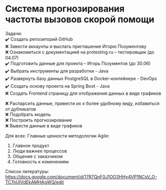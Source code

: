 # Система прогнозирования частоты вызовов скорой помощи

Задачи:  
:heavy_check_mark: Создать репозиторий GitHub  
:x: Завести аккаунты и выслать приглашение Игорю Позументову  
:x: Ознакомиться с документацией на protesting.ru – тестировщик (до 04.07)  
:heavy_check_mark: Подготовить данные для проекта – Игорь Позументов (до 30.06)  
:heavy_check_mark: Выбрать инструменты для разработки - Java  
:heavy_check_mark: Развернуть базу данных PostgreSQL в Docker-контейнере - DevOps  
:heavy_check_mark: Создать основу проекта на Spring Boot - Java  
:x: Создать Frontend страницу для отображения данных в виде графиков  

:x: Распарсить данные, привести их к более удобному виду, избавиться от дубликатов  
:x: Подобрать модель  
:x: Построить прогнозирование  
:x: Вывести данные в виде графиков  

Для всех:
Главные ценности методологии Agile:
1)	Главное продукт
2)	Люди важнее процессов
3)	Общение с заказчиком
4)	Готовность к изменениям

Список литературы:
https://docs.google.com/document/d/17R7QnF0J1OO3HHy4VP1NCsV_O-TC7nUIVdEkAMHAgWQ/edit
